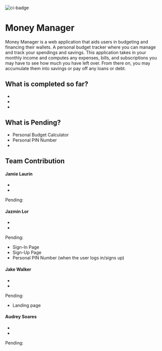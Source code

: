 ![ci-badge](https://github.com/3J-A/MoneyManager/actions/workflows/ci.yml/badge.svg)

# Money Manager 

Money Manager is a web application that aids users in budgeting and financing their wallets. A personal budget tracker where you can manage and track your spendings and savings. This application takes in your monthly income and computes any expenses, bills, and subscriptions you may have to see how much you have left over. From there on, you may accumulate them into savings or pay off any loans or debt.  

## What is completed so far?
* 
*
*

## What is Pending? 
* Personal Budget Calculator 
* Personal PIN Number
*

## Team Contribution 
#### Jamie Laurin 
*
*

Pending: 

#### Jazmin Lor 
*
*

Pending: 
* Sign-In Page
* Sign-Up Page
* Personal PIN Number (when the user logs in/signs up)

#### Jake Walker
*
*

Pending:
* Landing page

#### Audrey Soares 
*
*

Pending: 
